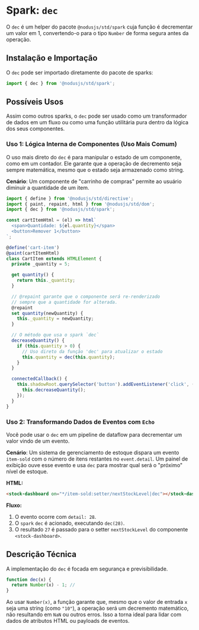 # Spark: `dec`

O `dec` é um helper do pacote `@nodusjs/std/spark` cuja função é decrementar um valor em 1, convertendo-o para o tipo `Number` de forma segura antes da operação.

## Instalação e Importação

O `dec` pode ser importado diretamente do pacote de sparks:

```javascript
import { dec } from '@nodusjs/std/spark';
```

## Possíveis Usos

Assim como outros sparks, o `dec` pode ser usado como um transformador de dados em um fluxo ou como uma função utilitária pura dentro da lógica dos seus componentes.

### Uso 1: Lógica Interna de Componentes (Uso Mais Comum)

O uso mais direto do `dec` é para manipular o estado de um componente, como em um contador. Ele garante que a operação de decremento seja sempre matemática, mesmo que o estado seja armazenado como string.

**Cenário**: Um componente de "carrinho de compras" permite ao usuário diminuir a quantidade de um item.

```javascript
import { define } from '@nodusjs/std/directive';
import { paint, repaint, html } from '@nodusjs/std/dom';
import { dec } from '@nodusjs/std/spark';

const cartItemHtml = (el) => html`
  <span>Quantidade: ${el.quantity}</span>
  <button>Remover 1</button>
`;

@define('cart-item')
@paint(cartItemHtml)
class CartItem extends HTMLElement {
  private _quantity = 5;

  get quantity() {
    return this._quantity;
  }

  // @repaint garante que o componente será re-renderizado
  // sempre que a quantidade for alterada.
  @repaint
  set quantity(newQuantity) {
    this._quantity = newQuantity;
  }

  // O método que usa o spark `dec`
  decreaseQuantity() {
    if (this.quantity > 0) {
      // Uso direto da função 'dec' para atualizar o estado
      this.quantity = dec(this.quantity);
    }
  }

  connectedCallback() {
    this.shadowRoot.querySelector('button').addEventListener('click', () => {
      this.decreaseQuantity();
    });
  }
}
```

### Uso 2: Transformando Dados de Eventos com `Echo`

Você pode usar o `dec` em um pipeline de dataflow para decrementar um valor vindo de um evento.

**Cenário**: Um sistema de gerenciamento de estoque dispara um evento `item-sold` com o número de itens restantes no `event.detail`. Um painel de exibição ouve esse evento e usa `dec` para mostrar qual será o "próximo" nível de estoque.

**HTML:**

```html
<stock-dashboard on="*/item-sold:setter/nextStockLevel|dec"></stock-dashboard>
```

**Fluxo:**

1.  O evento ocorre com `detail: 28`.
2.  O `spark` `dec` é acionado, executando `dec(28)`.
3.  O resultado `27` é passado para o setter `nextStockLevel` do componente `<stock-dashboard>`.

## Descrição Técnica

A implementação do `dec` é focada em segurança e previsibilidade.

```javascript
function dec(x) {
  return Number(x) - 1; //
}
```

Ao usar `Number(x)`, a função garante que, mesmo que o valor de entrada `x` seja uma string (como `"10"`), a operação será um decremento matemático, não resultando em `NaN` ou outros erros. Isso a torna ideal para lidar com dados de atributos HTML ou payloads de eventos.
